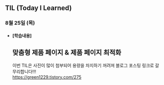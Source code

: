 ## TIL (Today I Learned)

### 8월 25일 (목)   

- #### [학습내용] 
  ## 맞춤형 제품 페이지 & 제품 페이지 최적화
  이번 TIL은 사진이 많이 첨부되어 용량을 차지하기 꺼려져 블로그 포스팅 링크로 갈무리합니다!!!                      
  https://green1229.tistory.com/275
